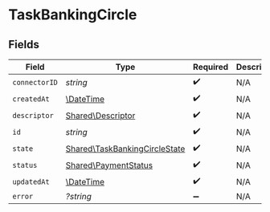 # TaskBankingCircle


## Fields

| Field                                                                          | Type                                                                           | Required                                                                       | Description                                                                    |
| ------------------------------------------------------------------------------ | ------------------------------------------------------------------------------ | ------------------------------------------------------------------------------ | ------------------------------------------------------------------------------ |
| `connectorID`                                                                  | *string*                                                                       | :heavy_check_mark:                                                             | N/A                                                                            |
| `createdAt`                                                                    | [\DateTime](https://www.php.net/manual/en/class.datetime.php)                  | :heavy_check_mark:                                                             | N/A                                                                            |
| `descriptor`                                                                   | [Shared\Descriptor](../../Models/Shared/Descriptor.md)                         | :heavy_check_mark:                                                             | N/A                                                                            |
| `id`                                                                           | *string*                                                                       | :heavy_check_mark:                                                             | N/A                                                                            |
| `state`                                                                        | [Shared\TaskBankingCircleState](../../Models/Shared/TaskBankingCircleState.md) | :heavy_check_mark:                                                             | N/A                                                                            |
| `status`                                                                       | [Shared\PaymentStatus](../../Models/Shared/PaymentStatus.md)                   | :heavy_check_mark:                                                             | N/A                                                                            |
| `updatedAt`                                                                    | [\DateTime](https://www.php.net/manual/en/class.datetime.php)                  | :heavy_check_mark:                                                             | N/A                                                                            |
| `error`                                                                        | *?string*                                                                      | :heavy_minus_sign:                                                             | N/A                                                                            |